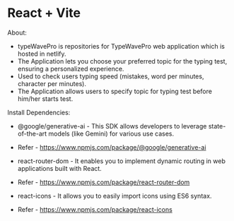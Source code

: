 # React + Vite

About: 
- typeWavePro is repositories for TypeWavePro web application which is hosted in netlify.
- The Application lets you choose your preferred topic for the typing test, ensuring a personalized experience.
- Used to check users typing speed (mistakes, word per minutes, character per minutes).
- The Application allows users to specify topic for typing test before him/her starts test.

Install Dependencies:
- @google/generative-ai - This SDK allows developers to leverage state-of-the-art models (like Gemini) for various use cases.
- Refer - https://www.npmjs.com/package/@google/generative-ai
  
- react-router-dom - It enables you to implement dynamic routing in web applications built with React.
- Refer - https://www.npmjs.com/package/react-router-dom
  
- react-icons - It allows you to easily import icons using ES6 syntax.
- Refer - https://www.npmjs.com/package/react-icons



